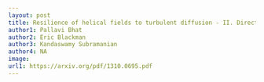 ```yaml
---
layout: post
title: Resilience of helical fields to turbulent diffusion - II. Direct numerical simulations
author1: Pallavi Bhat
author2: Eric Blackman 
author3: Kandaswamy Subramanian
author4: NA
image: 
url1: https://arxiv.org/pdf/1310.0695.pdf
---
```


